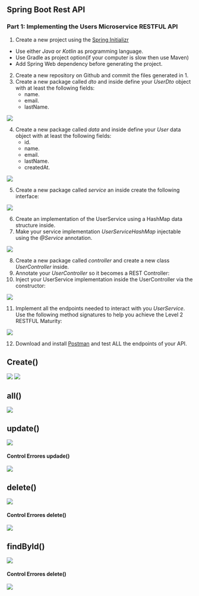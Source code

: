 ## Spring Boot Rest API


### Part 1: Implementing the Users Microservice RESTFUL API

1. Create a new project using the [Spring Initializr](https://start.spring.io/)
  * Use either *Java* or *Kotlin* as programming language.
  * Use Gradle as project option(if your computer is slow then use  Maven)
  * Add Spring Web dependency before generating the project.
2. Create a new repository on Github and commit the files generated in 1.
3. Create a new package called *dto* and inside define your *UserDto* object with at least the following fields:
    * name.
    * email.
    * lastName.
    
![](img/postman1.JPG)

4. Create a new package called *data* and inside define your *User* data object with at least the following fields:
    * id.
    * name.
    * email.
    * lastName.
    * createdAt.

![](img/postman2.JPG)

5. Create a new package called *service* an inside create the following interface:

![](img/postman3.JPG)


6. Create an implementation of the UserService using a HashMap data structure inside.
7. Make your service implementation *UserServiceHashMap* injectable using the *@Service* annotation.

![](img/postman4.JPG)


8. Create a new package called *controller* and create a new class *UserController* inside.
9. Annotate your *UserController* so it becomes a REST Controller:
10. Inject your UserService implementation inside the UserController via the constructor:

![](img/postman5.JPG)

11. Implement all the endpoints needed to interact with you *UserService*. Use the following method signatures to help you achieve the Level 2 RESTFUL Maturity:

![](img/postman6.JPG)

12. Download and install [Postman](https://www.postman.com/) and test ALL the endpoints of your API.

## Create()

![](img/postman7.JPG)     ![](img/postman8.JPG)

## all()

![](img/postman9.JPG)

## update()

![](img/postman10.JPG)

#### Control Errores updade()

![](img/postman11.JPG)

## delete()

![](img/postman12.JPG)

#### Control Errores delete() 

![](img/postman15.JPG)

## findById()

![](img/postman14.JPG)

#### Control Errores delete() 

![](img/postman13.JPG)
